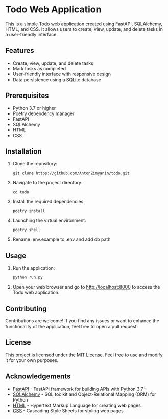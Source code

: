 # Todo Web Application

This is a simple Todo web application created using FastAPI, SQLAlchemy, HTML, and CSS. It allows users to create, view, update, and delete tasks in a user-friendly interface.

## Features

- Create, view, update, and delete tasks
- Mark tasks as completed
- User-friendly interface with responsive design
- Data persistence using a SQLite database

## Prerequisites

- Python 3.7 or higher
- Poetry dependency manager
- FastAPI
- SQLAlchemy
- HTML
- CSS

## Installation

1. Clone the repository:

   ```
   git clone https://github.com/AntonZimyanin/todo.git
   ```

2. Navigate to the project directory:

   ```
   cd todo
   ```

3. Install the required dependencies:

   ```
   poetry install
   ```
4. Launching the virtual environment:
   ```
   poetry shell
   ```
5. Rename .env.example to .env and add db path


## Usage


1. Run the application:

   ```
   python run.py
   ```

2. Open your web browser and go to [http://localhost:8000](http://localhost:8000) to access the Todo web application.


## Contributing


Contributions are welcome! If you find any issues or want to enhance the functionality of the application, feel free to open a pull request.

## License


This project is licensed under the [MIT License](LICENSE). Feel free to use and modify it for your own purposes.

## Acknowledgements

- [FastAPI](https://fastapi.tiangolo.com/) - FastAPI framework for building APIs with Python 3.7+
- [SQLAlchemy](https://www.sqlalchemy.org/) - SQL toolkit and Object-Relational Mapping (ORM) for Python
- [HTML](https://www.w3.org/html/) - Hypertext Markup Language for creating web pages
- [CSS](https://www.w3.org/Style/CSS/Overview.en.html) - Cascading Style Sheets for styling web pages
